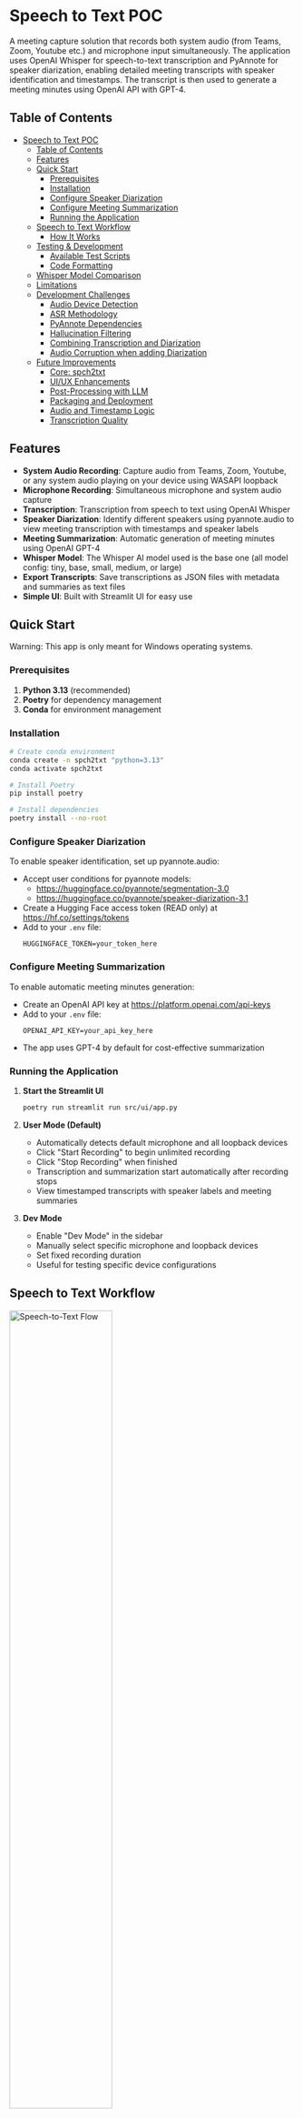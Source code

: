 # Speech to Text POC

A meeting capture solution that records both system audio (from Teams, Zoom, Youtube etc.) and microphone input simultaneously. The application uses OpenAI Whisper for speech-to-text transcription and PyAnnote for speaker diarization, enabling detailed meeting transcripts with speaker identification and timestamps. The transcript is then used to generate a meeting minutes using OpenAI API with GPT-4.

## Table of Contents
- [Speech to Text POC](#speech-to-text-poc)
  - [Table of Contents](#table-of-contents)
  - [Features](#features)
  - [Quick Start](#quick-start)
    - [Prerequisites](#prerequisites)
    - [Installation](#installation)
    - [Configure Speaker Diarization](#configure-speaker-diarization)
    - [Configure Meeting Summarization](#configure-meeting-summarization)
    - [Running the Application](#running-the-application)
  - [Speech to Text Workflow](#speech-to-text-workflow)
    - [How It Works](#how-it-works)
  - [Testing \& Development](#testing--development)
    - [Available Test Scripts](#available-test-scripts)
    - [Code Formatting](#code-formatting)
  - [Whisper Model Comparison](#whisper-model-comparison)
  - [Limitations](#limitations)
  - [Development Challenges](#development-challenges)
    - [Audio Device Detection](#audio-device-detection)
    - [ASR Methodology](#asr-methodology)
    - [PyAnnote Dependencies](#pyannote-dependencies)
    - [Hallucination Filtering](#hallucination-filtering)
    - [Combining Transcription and Diarization](#combining-transcription-and-diarization)
    - [Audio Corruption when adding Diarization](#audio-corruption-when-adding-diarization)
  - [Future Improvements](#future-improvements)
    - [Core: spch2txt](#core-spch2txt)
    - [UI/UX Enhancements](#uiux-enhancements)
    - [Post-Processing with LLM](#post-processing-with-llm)
    - [Packaging and Deployment](#packaging-and-deployment)
    - [Audio and Timestamp Logic](#audio-and-timestamp-logic)
    - [Transcription Quality](#transcription-quality)

## Features

- **System Audio Recording**: Capture audio from Teams, Zoom, Youtube, or any system audio playing on your device using WASAPI loopback
- **Microphone Recording**: Simultaneous microphone and system audio capture
- **Transcription**: Transcription from speech to text using OpenAI Whisper
- **Speaker Diarization**: Identify different speakers using pyannote.audio to view meeting transcription with timestamps and speaker labels
- **Meeting Summarization**: Automatic generation of meeting minutes using OpenAI GPT-4
- **Whisper Model**: The Whisper AI model used is the base one (all model config: tiny, base, small, medium, or large)
- **Export Transcripts**: Save transcriptions as JSON files with metadata and summaries as text files
- **Simple UI**: Built with Streamlit UI for easy use

## Quick Start
Warning: This app is only meant for Windows operating systems.

### Prerequisites

1. **Python 3.13** (recommended)
2. **Poetry** for dependency management
3. **Conda** for environment management

### Installation

```bash
# Create conda environment
conda create -n spch2txt "python=3.13"
conda activate spch2txt

# Install Poetry
pip install poetry

# Install dependencies
poetry install --no-root
```

### Configure Speaker Diarization
   
   To enable speaker identification, set up pyannote.audio:
   - Accept user conditions for pyannote models:
     - https://huggingface.co/pyannote/segmentation-3.0
     - https://huggingface.co/pyannote/speaker-diarization-3.1
   - Create a Hugging Face access token (READ only) at https://hf.co/settings/tokens
   - Add to your `.env` file:
     ```
     HUGGINGFACE_TOKEN=your_token_here
     ```

### Configure Meeting Summarization

   To enable automatic meeting minutes generation:
   - Create an OpenAI API key at https://platform.openai.com/api-keys
   - Add to your `.env` file:
     ```
     OPENAI_API_KEY=your_api_key_here
     ```
   - The app uses GPT-4 by default for cost-effective summarization

### Running the Application

1. **Start the Streamlit UI**
   ```bash
   poetry run streamlit run src/ui/app.py
   ```

2. **User Mode (Default)**
   - Automatically detects default microphone and all loopback devices
   - Click "Start Recording" to begin unlimited recording
   - Click "Stop Recording" when finished
   - Transcription and summarization start automatically after recording stops
   - View timestamped transcripts with speaker labels and meeting summaries

3. **Dev Mode**
   - Enable "Dev Mode" in the sidebar
   - Manually select specific microphone and loopback devices
   - Set fixed recording duration
   - Useful for testing specific device configurations

## Speech to Text Workflow

<img src="src/image/spch2txt-diagram-2025-10-17-155440.png" alt="Speech-to-Text Flow" width="60%">

### How It Works

1. **Audio Capture**
   - Captures audio from microphone and system loopback devices simultaneously
   - Uses WASAPI loopback to record system audio (Teams, Zoom, etc.)
   - Records each device to separate WAV files

2. **Transcription**
   - Loads Whisper model (cached at initiation for performance)
   - Transcribes each audio stream separately with timestamps
   - Filters out Whisper hallucinations (like false transcriptions from silence)

3. **Speaker Diarization**
   - Analyzes audio to identify different speakers
   - Assigns speaker labels to transcription segments
   - Combines diarization with transcription using timestamp overlap

4. **Meeting Summarization**
   - Generates meeting minutes using OpenAI GPT-4
   - Creates structured summaries organized by topic
   - Highlights key decisions and action items
   - Uses lazy loading to avoid unnecessary API calls

5. **Output**
   - Combines transcripts from all devices in chronological order
   - Formats output with timestamps and speaker labels
   - Saves transcript to JSON file with metadata in `src/saved_transcripts/`
   - Saves summary to text file in `src/saved_summary/`
   - Example transcript output:
     ```
     [00:05] [Microphone SPEAKER_00]: Hello everyone
     [00:08] [System Audio SPEAKER_01]: Hi, thanks for joining
     ```
   - Example summary output:
     ```
     **Project Update**
     - Beta release scheduled for next Monday
     - Data pipeline refactor completed, reducing latency by 30%
     
     **Action Items**
     - Finalize event schema by end of week
     - Demo drift dashboard during stakeholder sync
     ```

## Testing & Development

### Available Test Scripts

| Test Script | Purpose | Command |
|------------|---------|----------|
| `test_full_workflow.py` | Complete record + transcribe workflow | `poetry run python tests/test_full_workflow.py` |
| `test_audio_devices.py` | List all audio devices | `poetry run python tests/test_audio_devices.py` |
| `test_record.py` | Simple 10-second recording | `poetry run python tests/test_record.py` |
| `test_transcribe.py` | Transcribe existing WAV file | `poetry run python tests/test_transcribe.py` |
| `test_teams_audio.py` | Interactive Teams audio testing | `poetry run python tests/test_teams_audio.py` |
| `test_summarizer.py` | Summarize from a test transcript JSON | `poetry run python tests/test_summarizer.py` |


### Code Formatting
```bash
poetry run ruff check . --fix
poetry run ruff format .
```

## Whisper Model Comparison

| Model  | Size     | Speed     | Accuracy | Recommended For |
| ------ | -------- | --------- | -------- | --------------- |
| tiny   | ~39 MB   | Very Fast | Basic    | Quick tests     |
| base   | ~74 MB   | Fast      | Good     | General use     |
| small  | ~244 MB  | Medium    | Better   | Quality results |
| medium | ~769 MB  | Slow      | Great    | High accuracy   |
| large  | ~1550 MB | Very Slow | Best     | Maximum quality |

## Limitations

- ⚠️ **Windows Only** ⚠️: Uses `pyaudiowpatch` for WASAPI support
- **No Docker**: Runs directly on Windows
- **System Audio**: Captures all system audio, not isolated to specific apps
- **Permissions**: May require admin rights depending on audio device configuration

## Development Challenges

### Audio Device Detection
- Windows provides a long list of audio devices (microphones, loopback, outputs)
- Challenge: Identifying which loopback device is actually in use
- Solution: Detect all loopback devices and filter by checking for actual audio data during recording

### ASR Methodology
- Understanding different Automatic Speech Recognition approaches
- Learning Whisper's capabilities and limitations
- Balancing model size vs. accuracy vs. speed

### PyAnnote Dependencies
- Complex dependency chain with unclear documentation
- Gated models requiring Hugging Face authentication
- Solution: Implemented lazy loading to avoid conflicts

### Hallucination Filtering
- Microphone transcribes false text ("1.5%", "...", etc.) during silence
- Caused by low audio levels triggering Whisper's pattern recognition
- Solution: Filter segments based on `no_speech_prob` threshold and known hallucination patterns
- Example filtered output:
  ```
  ⚠ Filtered: '1.5%' (no_speech_prob=0.58)
  ⚠ Filtered 14 hallucination(s)
  ✓ Kept 0 valid segment(s)
  ```

### Combining Transcription and Diarization
- Challenge: Merging speaker labels from diarization with text from transcription
- Both systems produce time-based segments with different boundaries
- Solution: Match segments using timestamp interval overlap, assigning speakers based on maximum overlap duration

### Audio Corruption when adding Diarization
- Initial implementation caused corrupted/cut WAV files during recording
- Symptoms: Audio quality degraded, making transcripts unusable
- **Root cause**: `from pyannote.audio import Pipeline` at module import time loaded torchaudio and set a global audio backend that interfered with PyAudio's recording
- **Solution**: Moved all pyannote imports inside methods (`_load_pipeline()` and `diarize()`), ensuring they only load after recording completes, eliminating the conflict

## Future Improvements

### Core: spch2txt
- Improve signal processing and merging logic when multiple speakers overlap  
- Analyze impact of audio volume on transcription quality  
- Optimize performance (CPU usage, latency, I/O)  
- Add unit tests and basic security checks
- Add an evaluation system and log every evaluation to compare the results after optimizing and improving the app

### UI/UX Enhancements
- Add pause/resume button for recording to handle meeting breaks
- Implement visual indicators for recording status (recording, paused, processing)
- Add progress bars for transcription and summarization steps

### Post-Processing with LLM
- Implement structured prompt templates for meeting minutes with customizable sections:
  - Meeting metadata (date, attendees, duration)
  - Executive summary
  - Discussion topics with timestamps
  - Decisions made
  - Action items with assigned owners
  - Follow-up items and next steps
- Add prompt engineering options for different meeting types (standup, planning, retrospective, etc.)
- Allow users to customize summary format and detail level
- Allow flexible endpoint selection (OpenAI API or on-prem VLLM)

### Packaging and Deployment
- Package the entire application and dependencies in a portable ZIP  

### Audio and Timestamp Logic
- Fix: audio devices are detected only at application startup (connecting another device after starting the app won't show in the loopback device list)
- Adjust timestamp format to show ranges (e.g., `[00:00 → 00:23] [Speaker 01] [System Audio]`)  

### Transcription Quality
- Test WhisperX instead of Whisper for improved alignment and reduced computation time  
- Experiment with larger Whisper models (from `base` to `medium`)
- Apply Whisper optimization parameters for better accuracy and speed
- Allow users to optionally specify the recording language for higher precision in single-language sessions